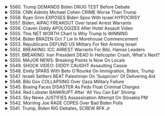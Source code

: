 <details>
<summary>5560. Trump DEMANDS Biden DRUG TEST Before Debate</summary><br>

<a href="https://www.youtube.com/watch?v=lUlbhqPwrvE" target="_blank">
    <img src="https://img.youtube.com/vi/lUlbhqPwrvE/maxresdefault.jpg" 
        alt="[Youtube]" width="200">
</a>

# Trump DEMANDS Biden DRUG TEST Before Debate


</details>

<details>
<summary>5559. CNN Admits Michael Cohen CRIME Worse Than Trump</summary><br>

<a href="https://www.youtube.com/watch?v=9u02X-hDlGo" target="_blank">
    <img src="https://img.youtube.com/vi/9u02X-hDlGo/maxresdefault.jpg" 
        alt="[Youtube]" width="200">
</a>

# CNN Admits Michael Cohen CRIME Worse Than Trump


</details>

<details>
<summary>5558. Ryan Grim EXPOSES Biden Spox With Israel HYPOCRISY</summary><br>

<a href="https://www.youtube.com/watch?v=HNYQ3mAUdw4" target="_blank">
    <img src="https://img.youtube.com/vi/HNYQ3mAUdw4/maxresdefault.jpg" 
        alt="[Youtube]" width="200">
</a>

# Ryan Grim EXPOSES Biden Spox With Israel HYPOCRISY


</details>

<details>
<summary>5557. Biden, AIPAC FREAKOUT Over Israel Arrest Warrants</summary><br>

<a href="https://www.youtube.com/watch?v=sN_YiB4uJC0" target="_blank">
    <img src="https://img.youtube.com/vi/sN_YiB4uJC0/maxresdefault.jpg" 
        alt="[Youtube]" width="200">
</a>

# Biden, AIPAC FREAKOUT Over Israel Arrest Warrants


</details>

<details>
<summary>5556. Craven Diddy APOLOGIZES After Hotel Assault Video</summary><br>

<a href="https://www.youtube.com/watch?v=Zg1yQfbJXBQ" target="_blank">
    <img src="https://img.youtube.com/vi/Zg1yQfbJXBQ/maxresdefault.jpg" 
        alt="[Youtube]" width="200">
</a>

# Craven Diddy APOLOGIZES After Hotel Assault Video


</details>

<details>
<summary>5555. This NET WORTH Chart Is Why Trump Is WINNING</summary><br>

<a href="https://www.youtube.com/watch?v=FpmPb4ZZGUE" target="_blank">
    <img src="https://img.youtube.com/vi/FpmPb4ZZGUE/maxresdefault.jpg" 
        alt="[Youtube]" width="200">
</a>

# This NET WORTH Chart Is Why Trump Is WINNING


</details>

<details>
<summary>5554. Biden BRAZEN Oct 7 Lie In Morehouse Commencement</summary><br>

<a href="https://www.youtube.com/watch?v=e19rlWpfV0E" target="_blank">
    <img src="https://img.youtube.com/vi/e19rlWpfV0E/maxresdefault.jpg" 
        alt="[Youtube]" width="200">
</a>

# Biden BRAZEN Oct 7 Lie In Morehouse Commencement


</details>

<details>
<summary>5553. Republicans DEFUND US Military For Not Arming Israel</summary><br>

<a href="https://www.youtube.com/watch?v=fYHR4hcYvFw" target="_blank">
    <img src="https://img.youtube.com/vi/fYHR4hcYvFw/maxresdefault.jpg" 
        alt="[Youtube]" width="200">
</a>

# Republicans DEFUND US Military For Not Arming Israel


</details>

<details>
<summary>5552. BREAKING: ICC ARREST Warrants For Bibi, Hamas Leaders</summary><br>

<a href="https://www.youtube.com/watch?v=70DB4bp4cis" target="_blank">
    <img src="https://img.youtube.com/vi/70DB4bp4cis/maxresdefault.jpg" 
        alt="[Youtube]" width="200">
</a>

# BREAKING: ICC ARREST Warrants For Bibi, Hamas Leaders


</details>

<details>
<summary>5551. BREAKING: Iran President DEAD In Helicopter Crash, What's Next?</summary><br>

<a href="https://www.youtube.com/watch?v=5CtrZ5bvgZ8" target="_blank">
    <img src="https://img.youtube.com/vi/5CtrZ5bvgZ8/maxresdefault.jpg" 
        alt="[Youtube]" width="200">
</a>

# BREAKING: Iran President DEAD In Helicopter Crash, What's Next?


</details>

<details>
<summary>5550. MAJOR NEWS: Breaking Points Is Now On Locals</summary><br>

<a href="https://www.youtube.com/watch?v=UJVBh3qzquY" target="_blank">
    <img src="https://img.youtube.com/vi/UJVBh3qzquY/maxresdefault.jpg" 
        alt="[Youtube]" width="200">
</a>

# MAJOR NEWS: Breaking Points Is Now On Locals


</details>

<details>
<summary>5549. SHOCK VIDEO: DIDDY CAUGHT Assaulting Cassie</summary><br>

<a href="https://www.youtube.com/watch?v=6SA147Crz0I" target="_blank">
    <img src="https://img.youtube.com/vi/6SA147Crz0I/maxresdefault.jpg" 
        alt="[Youtube]" width="200">
</a>

# SHOCK VIDEO: DIDDY CAUGHT Assaulting Cassie


</details>

<details>
<summary>5548. Emily SPARS With Beto O'Rourke On Immigration, Biden, Trump</summary><br>

<a href="https://www.youtube.com/watch?v=LfvxnSTZtj4" target="_blank">
    <img src="https://img.youtube.com/vi/LfvxnSTZtj4/maxresdefault.jpg" 
        alt="[Youtube]" width="200">
</a>

# Emily SPARS With Beto O'Rourke On Immigration, Biden, Trump


</details>

<details>
<summary>5547. Israeli Settlers BEAT Palestinian On 'Suspicion' Of Delivering Aid</summary><br>

<a href="https://www.youtube.com/watch?v=6xzwZR8xB18" target="_blank">
    <img src="https://img.youtube.com/vi/6xzwZR8xB18/maxresdefault.jpg" 
        alt="[Youtube]" width="200">
</a>

# Israeli Settlers BEAT Palestinian On 'Suspicion' Of Delivering Aid


</details>

<details>
<summary>5546. Bibi Gov COLLAPSING Over Gaza Military Failure</summary><br>

<a href="https://www.youtube.com/watch?v=XKbV9WHMY74" target="_blank">
    <img src="https://img.youtube.com/vi/XKbV9WHMY74/maxresdefault.jpg" 
        alt="[Youtube]" width="200">
</a>

# Bibi Gov COLLAPSING Over Gaza Military Failure


</details>

<details>
<summary>5545. Boeing Faces DISASTER As Feds Float Criminal Charges</summary><br>

<a href="https://www.youtube.com/watch?v=FV0H_5vAPq0" target="_blank">
    <img src="https://img.youtube.com/vi/FV0H_5vAPq0/maxresdefault.jpg" 
        alt="[Youtube]" width="200">
</a>

# Boeing Faces DISASTER As Feds Float Criminal Charges


</details>

<details>
<summary>5544. Red Lobster BANKRUPT After 'All You Can Eat' Shrimp</summary><br>

<a href="https://www.youtube.com/watch?v=jChTgw6sF38" target="_blank">
    <img src="https://img.youtube.com/vi/jChTgw6sF38/maxresdefault.jpg" 
        alt="[Youtube]" width="200">
</a>

# Red Lobster BANKRUPT After 'All You Can Eat' Shrimp


</details>

<details>
<summary>5543. Sky News JUSTIFIES Assassination Attempt On Slovakia PM</summary><br>

<a href="https://www.youtube.com/watch?v=gK4hb1v3ZeE" target="_blank">
    <img src="https://img.youtube.com/vi/gK4hb1v3ZeE/maxresdefault.jpg" 
        alt="[Youtube]" width="200">
</a>

# Sky News JUSTIFIES Assassination Attempt On Slovakia PM


</details>

<details>
<summary>5542. Morning Joe RAGE COPES Over Bad Biden Polls</summary><br>

<a href="https://www.youtube.com/watch?v=e_kaUeb0yd8" target="_blank">
    <img src="https://img.youtube.com/vi/e_kaUeb0yd8/maxresdefault.jpg" 
        alt="[Youtube]" width="200">
</a>

# Morning Joe RAGE COPES Over Bad Biden Polls


</details>

<details>
<summary>5541. Trump, Biden RIG Debates, SCREW RFK Jr</summary><br>

<a href="https://www.youtube.com/watch?v=1tfMw4vsc_0" target="_blank">
    <img src="https://img.youtube.com/vi/1tfMw4vsc_0/maxresdefault.jpg" 
        alt="[Youtube]" width="200">
</a>

# Trump, Biden RIG Debates, SCREW RFK Jr


</details>


